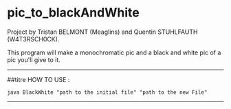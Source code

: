 # pic_to_blackAndWhite

Project by Tristan BELMONT (Meaglins) and Quentin STUHLFAUTH (W4T3RSCH0CK).

This program will make a monochromatic pic and a black and white pic of a pic you'll give to it.

-------------------------

##titre HOW TO USE :

``java BlackWhite "path to the initial file" "path to the new File"``

-------------------------------------------------------------

